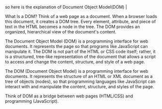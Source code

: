 so here is the explanation of Document Object Model(DOM) | 


What Is a DOM?
Think of a web page as a document. When a browser loads this document, it creates a DOM tree. Every element, attribute, and piece of text in the HTML becomes a node in the tree. The DOM provides an organized, hierarchical view of the document's content.



The Document Object Model (DOM) is a programming interface for web documents. It represents the page so that programs like JavaScript can manipulate it. The DOM is not part of the HTML or CSS code itself; rather, it is a structured, tree-like representation of the document that allows a script to access and change the content, structure, and style of a web page.


The DOM (Document Object Model) is a programming interface for web documents. It represents the structure of an HTML or XML document as a tree of objects (nodes), so that programming languages like JavaScript can interact with and manipulate the content, structure, and styles of the page.

Think of DOM as a bridge between web pages (HTML/CSS) and programming (JavaScript).


